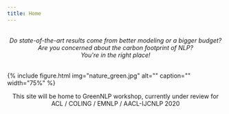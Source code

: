 ```yaml
---
title: Home
---
```


<br/>

<div style="text-align: center; font-style: italic;">
Do state-of-the-art results come from better modeling or a bigger budget? <br/>
  Are you concerned about the carbon footprint of NLP? <br/>
  You're in the right place! <br/>
</div>

 <br/>

{% include figure.html img="nature_green.jpg" alt="" caption="" width="75%" %}

  <div style="text-align:center">This site will be home to GreenNLP workshop, currently under review for ACL / COLING / EMNLP / AACL-IJCNLP 2020</div>

<!--div class="toc" markdown="1"-->


